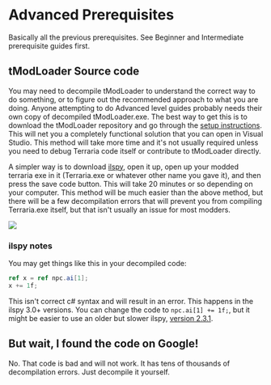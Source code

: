 # Advanced Prerequisites
Basically all the previous prerequisites. See Beginner and Intermediate prerequisite guides first. 

## tModLoader Source code
You may need to decompile tModLoader to understand the correct way to do something, or to figure out the recommended approach to what you are doing. Anyone attempting to do Advanced level guides probably needs their own copy of decompiled tModLoader.exe. The best way to get this is to download the tModLoader repository and go through the [setup instructions](https://github.com/tModLoader/tModLoader/wiki/tModLoader-guide-for-contributors#getting-the-tmodloader-code-for-the-first-time). This will net you a completely functional solution that you can open in Visual Studio. This method will take more time and it's not usually required unless you need to debug Terraria code itself or contribute to tModLoader directly. 

A simpler way is to download [ilspy](https://github.com/icsharpcode/ILSpy/releases/download/v3.0.1/ILSpy_binaries_Net46_Win_3.0.1.3459.zip), open it up, open up your modded terraria exe in it (Terraria.exe or whatever other name you gave it), and then press the save code button. This will take 20 minutes or so depending on your computer. This method will be much easier than the above method, but there will be a few decompilation errors that will prevent you from compiling Terraria.exe itself, but that isn't usually an issue for most modders.

![](http://i.imgur.com/ZeXH2p5.png)

### ilspy notes
You may get things like this in your decompiled code:    
```cs
ref x = ref npc.ai[1];
x += 1f;
```    
This isn't correct c# syntax and will result in an error. This happens in the ilspy 3.0+ versions. You can change the code to `npc.ai[1] += 1f;`, but it might be easier to use an older but slower ilspy, [version 2.3.1](https://github.com/icsharpcode/ILSpy/releases/tag/2.3.1).

## But wait, I found the code on Google!
No. That code is bad and will not work. It has tens of thousands of decompilation errors. Just decompile it yourself.